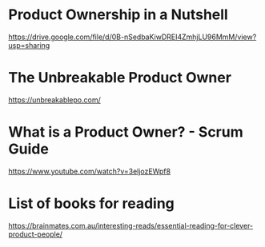 # Product Ownership in a Nutshell
https://drive.google.com/file/d/0B-nSedbaKiwDREI4ZmhjLU96MmM/view?usp=sharing

# The Unbreakable Product Owner
https://unbreakablepo.com/

# What is a Product Owner? - Scrum Guide
https://www.youtube.com/watch?v=3eljozEWpf8

# List of books for reading
https://brainmates.com.au/interesting-reads/essential-reading-for-clever-product-people/
